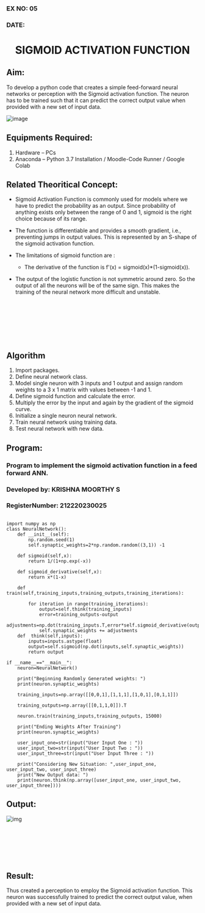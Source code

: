 ### EX NO: 05
### DATE: 

# <p align="center">SIGMOID ACTIVATION FUNCTION</p>

## Aim:
  To develop a python code that creates a simple feed-forward neural networks or perception with the Sigmoid activation function. The neuron has to be trained such that it can predict the correct output value when provided with a new set of input data.
  
 ![image](https://user-images.githubusercontent.com/93023609/162692440-f59e7ad2-0414-4ddb-8640-fede7a0655f2.png)

## Equipments Required:
1. Hardware – PCs
2. Anaconda – Python 3.7 Installation / Moodle-Code Runner / Google Colab

## Related Theoritical Concept:

-  Sigmoid Activation Function is commonly used for models where we have to predict the probability as an output. Since probability of anything exists only between the range of 0 and 1, sigmoid is the right choice because of its range.

- The function is differentiable and provides a smooth gradient, i.e., preventing jumps in output values. This is represented by an S-shape of the sigmoid activation function.

- The limitations of sigmoid function are : 
     - The derivative of the function is f'(x) = sigmoid(x)*(1-sigmoid(x)).

- The output of the logistic function is not symmetric around zero. So the output of all the neurons will be of the same sign. This makes the training of the neural network more difficult and unstable.

<br>
<br>
<br>
<br>
<br>
<br>


## Algorithm

1. Import packages.
2. Define neural network class.
3. Model single neuron with 3 inputs and 1 output and assign random weights to a 3 x 1 matrix with values between -1 and 1.
4. Define sigmoid function and calculate the error.
5. Multiply the error by the input and again by the gradient of the sigmoid curve.
6. Initialize a single neuron neural network.
7. Train neural network using training data.
8. Test neural network with new data.

## Program:

### Program to implement the sigmoid activation function in a feed forward ANN.
### Developed by: KRISHNA MOORTHY S
### RegisterNumber:  212220230025
```python3

import numpy as np
class NeuralNetwork():
    def __init__(self):
        np.random.seed(1)
        self.synaptic_weights=2*np.random.random((3,1)) -1
        
    def sigmoid(self,x):
        return 1/(1+np.exp(-x))
    
    def sigmoid_derivative(self,x):
        return x*(1-x)
    
    def train(self,training_inputs,training_outputs,training_iterations):
        
        for iteration in range(training_iterations):
            output=self.think(training_inputs)
            error=training_outputs-output
            adjustments=np.dot(training_inputs.T,error*self.sigmoid_derivative(output))
            self.synaptic_weights += adjustments
    def  think(self,inputs):
        inputs=inputs.astype(float)
        output=self.sigmoid(np.dot(inputs,self.synaptic_weights))
        return output

if __name__=="__main__":
    neuron=NeuralNetwork()
    
    print("Beginning Randomly Generated weights: ")
    print(neuron.synaptic_weights)
    
    training_inputs=np.array([[0,0,1],[1,1,1],[1,0,1],[0,1,1]])
    
    training_outputs=np.array([[0,1,1,0]]).T
    
    neuron.train(training_inputs,training_outputs, 15000)
    
    print("Ending Weights After Training")
    print(neuron.synaptic_weights)
    
    user_input_one=str(input("User Input One : "))
    user_input_two=str(input("User Input Two : "))
    user_input_three=str(input("User Input Three : "))
    
    print("Considering New Situation: ",user_input_one, user_input_two, user_input_three)
    print("New Output data: ")
    print(neuron.think(np.array([user_input_one, user_input_two, user_input_three])))

```
## Output:

![img](https://user-images.githubusercontent.com/75413726/168847773-79fb68b2-81d5-4dc1-a1ed-8c3a866f2231.jpg)


<br>
<br>
<br>
<br>
<br>

## Result:

Thus created a perception to employ the Sigmoid activation function. This neuron was successfully trained to predict the correct output value, when provided with a new set of input data.
